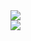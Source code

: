 <a href="https://github.com/yech1990">
  <img align="center" src="https://github-readme-stats.vercel.app/api?username=yech1990&show_icons=true&theme=ayu-mirage" />
</a>
</br>
<a href="https://github.com/yech1990">
  <img align="center" src="https://github-readme-stats.vercel.app/api/top-langs/?username=yech1990&langs_count=10&layout=compact&card_width=444&theme=ayu-mirage" />
</a>
